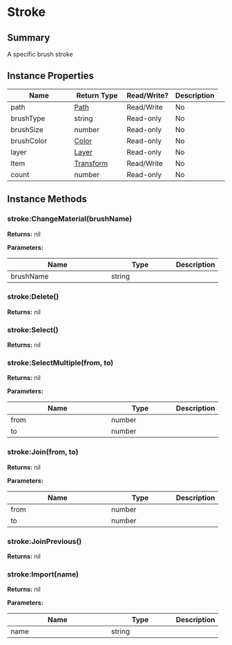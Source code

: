 
# Stroke

## Summary
A specific brush stroke


## Instance Properties

<table>
<thead><tr><th width="225">Name</th><th width="160">Return Type</th><th width="80">Read/Write?</th><th>Description</th></tr></thead>
<tbody>
<tr><td>path</td><td><a href="path.md">Path</a></td><td>Read/Write</td><td>No</td><td></td></tr>
<tr><td>brushType</td><td>string</td><td>Read-only</td><td>No</td><td></td></tr>
<tr><td>brushSize</td><td>number</td><td>Read-only</td><td>No</td><td></td></tr>
<tr><td>brushColor</td><td><a href="color.md">Color</a></td><td>Read-only</td><td>No</td><td></td></tr>
<tr><td>layer</td><td><a href="layer.md">Layer</a></td><td>Read-only</td><td>No</td><td></td></tr>
<tr><td>Item</td><td><a href="transform.md">Transform</a></td><td>Read/Write</td><td>No</td><td></td></tr>
<tr><td>count</td><td>number</td><td>Read-only</td><td>No</td><td></td></tr>
</tbody></table>




## Instance Methods

        
### stroke:ChangeMaterial(brushName)



**Returns:** nil


**Parameters:**

<table data-full-width="false">
<thead><tr><th width="217">Name</th><th width="134">Type</th><th>Description</th></tr></thead>
<tbody><tr><td>brushName</td><td>string</td><td></td></tr></tbody></table>






### stroke:Delete()



**Returns:** nil






### stroke:Select()



**Returns:** nil






### stroke:SelectMultiple(from, to)



**Returns:** nil


**Parameters:**

<table data-full-width="false">
<thead><tr><th width="217">Name</th><th width="134">Type</th><th>Description</th></tr></thead>
<tbody><tr><td>from</td><td>number</td><td></td></tr>
<tr><td>to</td><td>number</td><td></td></tr></tbody></table>






### stroke:Join(from, to)



**Returns:** nil


**Parameters:**

<table data-full-width="false">
<thead><tr><th width="217">Name</th><th width="134">Type</th><th>Description</th></tr></thead>
<tbody><tr><td>from</td><td>number</td><td></td></tr>
<tr><td>to</td><td>number</td><td></td></tr></tbody></table>






### stroke:JoinPrevious()



**Returns:** nil






### stroke:Import(name)



**Returns:** nil


**Parameters:**

<table data-full-width="false">
<thead><tr><th width="217">Name</th><th width="134">Type</th><th>Description</th></tr></thead>
<tbody><tr><td>name</td><td>string</td><td></td></tr></tbody></table>





    
